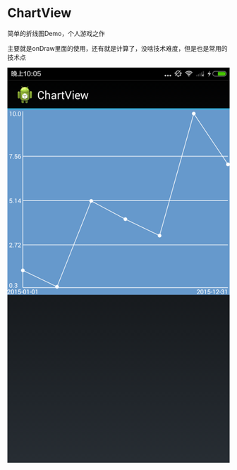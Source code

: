 # ChartView
简单的折线图Demo，个人游戏之作

主要就是onDraw里面的使用，还有就是计算了，没啥技术难度，但是也是常用的技术点

![image](https://github.com/MrWebket/ChartView/blob/master/screenshots/EB74171DC2C0B402049A9B4BB7A19CD4.png)

